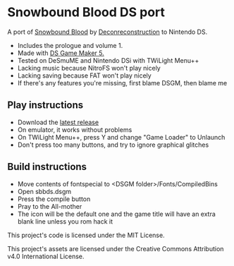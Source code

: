 # Snowbound Blood DS port

A port of [Snowbound
Blood](https://deconreconstruction.itch.io/snowbound-blood) by
[Deconreconstruction](https://deconreconstruction.com/) to Nintendo DS.

* Includes the prologue and volume 1.
* Made with [DS Game Maker
  5.](https://github.com/DigitalDesignDude/DS-Game-Maker-5-Setup)
* Tested on DeSmuME and Nintendo DSi with TWiLight Menu++
* Lacking music because NitroFS won't play nicely
* Lacking saving because FAT won't play nicely
* If there's any features you're missing, first blame DSGM, then blame me 

## Play instructions
* Download the [latest release](https://github.com/TilTNeXus/snowbound-ds/releases/latest)
* On emulator, it works without problems
* On TWiLight Menu++, press Y and change "Game Loader" to Unlaunch
* Don't press too many buttons, and try to ignore graphical glitches

## Build instructions
* Move contents of fontspecial to \<DSGM folder\>/Fonts/CompiledBins
* Open sbbds.dsgm
* Press the compile button
* Pray to the All-mother
* The icon will be the default one and the game title will have an
  extra blank line unless you rom hack it

This project's code is licensed under the MIT License. 

This project's assets are licensed under the Creative Commons Attribution v4.0
International License.
